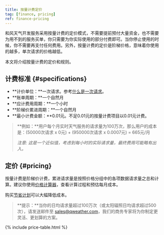 ```yaml
---
title: 按量计费定价
tag: [finance, pricing]
ref: finance-pricing
---
```


和风天气开发服务采用按量计费的定价模式，不需要提前预付大量资金，也不需要为用不到的服务买单，你只需要为你实际使用的部分付费即可。当你停止使用的时候，你不需要再支付任何费用。另外，按量计费的定价是阶梯价格，意味着你使用的越多，单次请求的价格越低。

本文将介绍按量计费的定价和规则。

## 计费标准 {#specifications}

- **计价单位：**一次请求。参考[什么是一次请求](/help/#what-is-a-request)。
- **账单周期：**一个自然月
- **应计费用周期：**一个小时
- **阶梯价累进周期：**一个自然月
- **最小计费金额：**0.01元。不足0.01元的按量计费项目以0.01元计费。

> **例如：**用户每个月实时天气服务的请求量为100万次，那么用户的成本是：(50000次请求 x 0元) + (950000次请求 x 0.0007元) = 665元/月
>
> *注意: 这是一个近似值，考虑到每小时的实际请求量，最终费用可能略有出入。*

## 定价 {#pricing}

按量计费是阶梯价计费，累进请求量是按照价格分组中的各项数据请求量之总和计算。建议你使用[价格计算器](https://console.qweather.com/price-calculator)，查看计算过程和预估每月成本。

购买[节省计划](/docs/finance/savings-plans/)可以大幅降低成本。

> **提示：**当你的日均请求量超过100万次（或太阳辐照日均请求超过500次），请发送邮件至 <sales@qweather.com>，我们的商务专家将为你制定更灵活、更划算的方案。

{% include price-table.html %}
